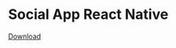 # Social App React Native
<a href="https://drive.google.com/file/d/1lqWG3V9PpjJnLpEgf4-5Mv2gIJVpHdY6/view?usp=sharing">Download</a>

